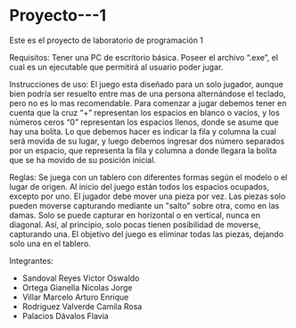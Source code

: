 # Proyecto---1
Este es el proyecto de laboratorio de programación 1

Requisitos:
Tener una PC de escritorio básica.
Poseer el archivo “.exe”, el cual es un ejecutable que permitirá al usuario poder jugar.

Instrucciones de uso:
El juego esta diseñado para un solo jugador, aunque bien podría ser resuelto entre mas de una persona alternándose el teclado, pero no es lo mas recomendable. Para comenzar a jugar debemos tener en cuenta que la cruz “+” representan los espacios en blanco o vacíos, y los números ceros “0” representan los espacios llenos, donde se asume que hay una bolita. Lo que debemos hacer es indicar la fila y columna la cual será movida de su lugar, y luego debemos ingresar dos número separados por un espacio, que representa la fila y columna a donde llegara la bolita que se ha movido de su posición inicial.

Reglas:
Se juega con un tablero con diferentes formas según el modelo o el lugar de origen. Al inicio del juego están todos los espacios ocupados, excepto por uno. El jugador debe mover una pieza por vez. Las piezas solo pueden moverse capturando mediante un "salto" sobre otra, como en las damas. Solo se puede capturar en horizontal o en vertical, nunca en diagonal. Así, al principio, solo pocas tienen posibilidad de moverse, capturando una. El objetivo del juego es eliminar todas las piezas, dejando solo una en el tablero.

Integrantes:
  - Sandoval Reyes Victor Oswaldo
  - Ortega Gianella Nicolas Jorge
  - Villar Marcelo Arturo Enrique
  - Rodriguez Valverde Camila Rosa 
  - Palacios Dávalos Flavia

